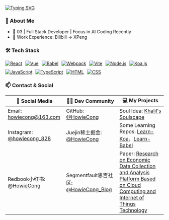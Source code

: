 [![Typing SVG](https://readme-typing-svg.demolab.com/?lines=👋+Hi+I'm+HowieCong;&size=28&width=600&height=80&color=4A90E2&pause=2000&speed=120)](https://git.io/typing-svg)

### 🚀 About Me
- 👦 03 | Full Stack Developer | Focus in AI Coding Recently
- 🌱 Work Experience: Bilibili → XPeng

### 🛠️ Tech Stack
<div style="display: flex; flex-wrap: wrap; gap: 10px; margin: 1rem 0;">
  <a href="https://react.dev/" target="_blank" rel="noopener noreferrer">
    <img src="https://img.shields.io/badge/React-61DAFB?style=for-the-badge&logo=react&logoColor=black" alt="React">
  </a>
  <a href="https://vuejs.org/" target="_blank" rel="noopener noreferrer">
    <img src="https://img.shields.io/badge/Vue-4FC08D?style=for-the-badge&logo=vue.js&logoColor=white" alt="Vue">
  </a>
  <a href="https://babeljs.io/" target="_blank" rel="noopener noreferrer">
    <img src="https://img.shields.io/badge/Babel-F9DC3E?style=for-the-badge&logo=babel&logoColor=black" alt="Babel">
  </a>
  <a href="https://webpack.js.org/" target="_blank" rel="noopener noreferrer">
    <img src="https://img.shields.io/badge/Webpack-8DD6F9?style=for-the-badge&logo=webpack&logoColor=black" alt="Webpack">
  </a>
  <a href="https://vitejs.dev/" target="_blank" rel="noopener noreferrer">
    <img src="https://img.shields.io/badge/Vite-646CFF?style=for-the-badge&logo=vite&logoColor=white" alt="Vite">
  </a>
  <a href="https://nodejs.org/" target="_blank" rel="noopener noreferrer">
    <img src="https://img.shields.io/badge/Node.js-339933?style=for-the-badge&logo=node.js&logoColor=white" alt="Node.js">
  </a>
  <a href="https://koajs.com/" target="_blank" rel="noopener noreferrer">
    <img src="https://img.shields.io/badge/Koa.js-333333?style=for-the-badge&logo=koajs&logoColor=white" alt="Koa.js">
  </a>
  <a href="https://developer.mozilla.org/en-US/docs/Web/JavaScript" target="_blank" rel="noopener noreferrer">
    <img src="https://img.shields.io/badge/JavaScript-F7DF1E?style=for-the-badge&logo=javascript&logoColor=black" alt="JavaScript">
  </a>
  <a href="https://www.typescriptlang.org/" target="_blank" rel="noopener noreferrer">
    <img src="https://img.shields.io/badge/TypeScript-3178C6?style=for-the-badge&logo=typescript&logoColor=white" alt="TypeScript">
  </a>
  <a href="https://developer.mozilla.org/en-US/docs/Web/HTML" target="_blank" rel="noopener noreferrer">
    <img src="https://img.shields.io/badge/HTML5-E34F26?style=for-the-badge&logo=html5&logoColor=white" alt="HTML">
  </a>
  <a href="https://developer.mozilla.org/en-US/docs/Web/CSS" target="_blank" rel="noopener noreferrer">
    <img src="https://img.shields.io/badge/CSS3-1572B6?style=for-the-badge&logo=css3&logoColor=white" alt="CSS">
  </a>
</div>

### 📫 Contact & Social
| 📮 Social Media          | 👨‍💻 Dev Community                | 💻 My Projects                          |
|--------------------------|---------------------------------|-----------------------------------------|
| Email: howiecong@163.com | GitHub: [@HowieCong](https://github.com/HowieCong) | Soul Idea: [Khalil's Soulscape](https://github.com/HowieCong/Khalils_Soulscape)|
| Instagram: [@howiecong_828](https://www.instagram.com/howiecong_828) | Juejin稀土掘金: [@HowieCong](https://juejin.cn/user/165405260262244) | Some Learning Repos: [Learn-Koa](https://github.com/HowieCong/Learn-Koa)，[Learn-Babel](https://github.com/HowieCong/Learn-Babel) |
| Redbook小红书: [@HowieCong](https://www.xiaohongshu.com/user/profile/63113bee000000001200c930) | Segmentfault思否社区: [@HowieCong_Blog](https://segmentfault.com/blog/howiecong) | Paper: [Research on Economic Data Collection and Analysis Platform Based on Cloud Computing and Internet of Things Technology ](https://dl.acm.org/doi/10.1145/3648050.3648081#artseq-00003) |

